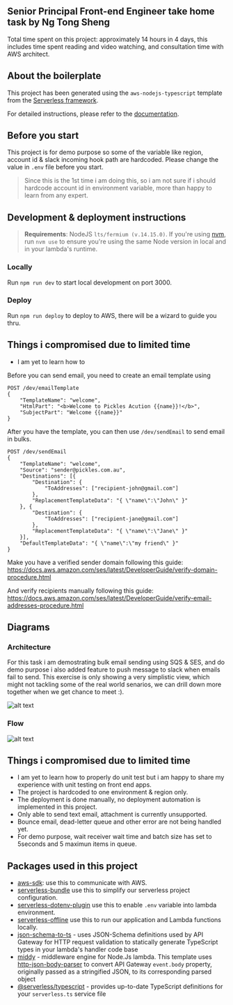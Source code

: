 ## Senior Principal Front-end Engineer take home task by Ng Tong Sheng

Total time spent on this project: approximately 14 hours in 4 days, this includes time spent reading and video watching, and consultation time with AWS architect. 

## About the boilerplate

This project has been generated using the `aws-nodejs-typescript` template from the [Serverless framework](https://www.serverless.com/).

For detailed instructions, please refer to the [documentation](https://www.serverless.com/framework/docs/providers/aws/).

## Before you start

This project is for demo purpose so some of the variable like region, account id & slack incoming hook path are hardcoded. Please change the value in `.env` file before you start.

> Since this is the 1st time i am doing this, so i am not sure if i should hardcode account id in environment variable, more than happy to learn from any expert.

## Development & deployment instructions

> **Requirements**: NodeJS `lts/fermium (v.14.15.0)`. If you're using [nvm](https://github.com/nvm-sh/nvm), run `nvm use` to ensure you're using the same Node version in local and in your lambda's runtime.

### Locally

Run `npm run dev` to start local development on port 3000.

### Deploy

Run `npm run deploy` to deploy to AWS, there will be a wizard to guide you thru.

## Things i compromised due to limited time
- I am yet to learn how to 

Before you can send email, you need to create an email template using 
```
POST /dev/emailTemplate
{
    "TemplateName": "welcome",
    "HtmlPart": "<b>Welcome to Pickles Acution {{name}}!</b>",
    "SubjectPart": "Welcome {{name}}"
}
```

After you have the template, you can then use `/dev/sendEmail` to send email in bulks.
```
POST /dev/sendEmail
{
    "TemplateName": "welcome",
    "Source": "sender@pickles.com.au",
    "Destinations": [{
        "Destination": {
            "ToAddresses": ["recipient-john@gmail.com"]
        },
        "ReplacementTemplateData": "{ \"name\":\"John\" }"
    }, {
        "Destination": {
            "ToAddresses": ["recipient-jane@gmail.com"]
        },
        "ReplacementTemplateData": "{ \"name\":\"Jane\" }"
    }],
    "DefaultTemplateData": "{ \"name\":\"my friend\" }"
}

```
Make you have a verified sender domain following this guide:
https://docs.aws.amazon.com/ses/latest/DeveloperGuide/verify-domain-procedure.html

And verify recipients manually following this guide:
https://docs.aws.amazon.com/ses/latest/DeveloperGuide/verify-email-addresses-procedure.html

## Diagrams

### Architecture
For this task i am demostrating bulk email sending using SQS & SES, and do demo purpose i also added feature to push message to slack when emails fail to send. This exercise is only showing a very simplistic view, which might not tackling some of the real world senarios, we can drill down more together when we get chance to meet :).

![alt text](https://pickles-auction-images.s3.ap-southeast-1.amazonaws.com/diagram-1.png)

### Flow
![alt text](https://pickles-auction-images.s3.ap-southeast-1.amazonaws.com/diagram-2.png)

## Things i compromised due to limited time
- I am yet to learn how to properly do unit test but i am happy to share my experience with unit testing on front end apps.
- The project is hardcoded to one environment & region only.
- The deployment is done manually, no deployment automation is implemented in this project.
- Only able to send text email, attachment is currently unsupported.
- Bounce email, dead-letter queue and other error are not being handled yet.
- For demo purpose, wait receiver wait time and batch size has set to 5seconds and 5 maximun items in queue.

## Packages used in this project

- [aws-sdk](https://www.npmjs.com/package/aws-sdk): use this to communicate with AWS.
- [serverless-bundle](https://www.npmjs.com/package/serverless-bundle) use this to simplify our serverless project configuration.
- [serverless-dotenv-plugin](https://www.npmjs.com/package/serverless-dotenv-plugin) use this to enable `.env` variable into lambda environment.
- [serverless-offline](https://www.npmjs.com/package/serverless-offline) use this to run our application and Lambda functions locally.
- [json-schema-to-ts](https://github.com/ThomasAribart/json-schema-to-ts) - uses JSON-Schema definitions used by API Gateway for HTTP request validation to statically generate TypeScript types in your lambda's handler code base
- [middy](https://github.com/middyjs/middy) - middleware engine for Node.Js lambda. This template uses [http-json-body-parser](https://github.com/middyjs/middy/tree/master/packages/http-json-body-parser) to convert API Gateway `event.body` property, originally passed as a stringified JSON, to its corresponding parsed object
- [@serverless/typescript](https://github.com/serverless/typescript) - provides up-to-date TypeScript definitions for your `serverless.ts` service file
